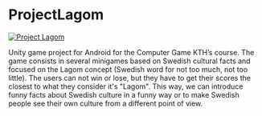 # ProjectLagom

[![Project Lagom](https://i.imgur.com/nhBegJp.png)](https://youtu.be/O1awB_KPbAg "Project Lagom")

Unity game project for Android for the Computer Game KTH’s course. The game consists in several minigames based on Swedish cultural facts and focused on the Lagom concept (Swedish word for not too much, not too little).
The users can not win or lose, but they have to get their scores the closest to what they consider it's "Lagom". This way, we can introduce funny facts about Swedish culture in a funny way or to make Swedish people see their own culture from a different point of view.
